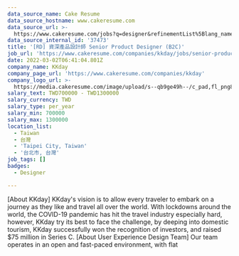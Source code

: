 ```yaml
---
data_source_name: Cake Resume
data_source_hostname: www.cakeresume.com
data_source_url: >-
  https://www.cakeresume.com/jobs?q=designer&refinementList%5Blang_name%5D%5B0%5D=English&refinementList%5Bsalary_type%5D=per_year
data_source_internal_id: '37473'
title: '[RD] 資深產品設計師 Senior Product Designer (B2C)'
job_url: 'https://www.cakeresume.com/companies/kkday/jobs/senior-product-designer-54551a'
date: 2022-03-02T06:41:04.801Z
company_name: KKday
company_page_url: 'https://www.cakeresume.com/companies/kkday'
company_logo_url: >-
  https://media.cakeresume.com/image/upload/s--qb9ge49h--/c_pad,fl_png8,h_200,w_200/v1666342333/cmu3q58jezs7zkvpeprv.png
salary_text: TWD700000 - TWD1300000
salary_currency: TWD
salary_type: per_year
salary_min: 700000
salary_max: 1300000
location_list:
  - Taiwan
  - 台灣
  - 'Taipei City, Taiwan'
  - '台北市, 台灣'
job_tags: []
badges:
  - Designer

---
```


[About KKday] KKday's vision is to allow every traveler to embark on a journey as they like and travel all over the world. With lockdowns around the world, the COVID-19 pandemic has hit the travel industry especially hard, however, KKday try its best to face the challenge, by deeping into domestic tourism, KKday successfully won the recognition of investors, and raised $75 million in Series C. [About User Experience Design Team] Our team operates in an open and fast-paced environment, with flat 